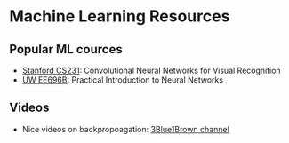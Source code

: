 # Machine Learning Resources

## Popular ML cources

* [Stanford CS231](https://cs231n.github.io/): Convolutional Neural Networks for Visual Recognition
* [UW EE696B](https://canvas.uw.edu/courses/1272847): Practical Introduction to Neural Networks


## Videos
* Nice videos on backpropoagation: [3Blue1Brown channel](https://www.youtube.com/playlist?list=PLZHQObOWTQDNU6R1_67000Dx_ZCJB-3pi)


